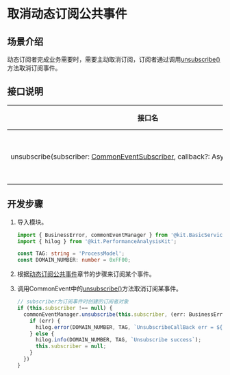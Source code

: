 # 取消动态订阅公共事件


## 场景介绍

动态订阅者完成业务需要时，需要主动取消订阅，订阅者通过调用[unsubscribe()](../../reference/apis-basic-services-kit/js-apis-commonEventManager.md#commoneventmanagerunsubscribe)方法取消订阅事件。


## 接口说明

| 接口名 | 接口描述 |
| -------- | -------- |
| unsubscribe(subscriber:&nbsp;[CommonEventSubscriber](../../reference/apis-basic-services-kit/js-apis-inner-commonEvent-commonEventSubscriber.md#commoneventsubscriber),&nbsp;callback?:&nbsp;AsyncCallback<void\>) | 取消订阅公共事件。 |


## 开发步骤

1. 导入模块。
   
   ```ts
   import { BusinessError, commonEventManager } from '@kit.BasicServicesKit';
   import { hilog } from '@kit.PerformanceAnalysisKit';

   const TAG: string = 'ProcessModel';
   const DOMAIN_NUMBER: number = 0xFF00;
   ```

2. 根据[动态订阅公共事件](common-event-subscription.md)章节的步骤来订阅某个事件。

3. 调用CommonEvent中的[unsubscribe()](../../reference/apis-basic-services-kit/js-apis-commonEventManager.md#commoneventmanagerunsubscribe)方法取消订阅某事件。
   
   ```ts
   // subscriber为订阅事件时创建的订阅者对象
   if (this.subscriber !== null) {
     commonEventManager.unsubscribe(this.subscriber, (err: BusinessError) => {
       if (err) {
         hilog.error(DOMAIN_NUMBER, TAG, `UnsubscribeCallBack err = ${JSON.stringify(err)}`);
       } else {
         hilog.info(DOMAIN_NUMBER, TAG, `Unsubscribe success`);
         this.subscriber = null;
       }
     })
   }
   ```
